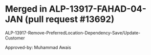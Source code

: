 # Merged in ALP-13917-FAHAD-04-JAN (pull request #13692)

ALP-13917-Remove-PreferredLocation-Dependency-Save/Update-Customer

Approved-by: Muhammad Awais

